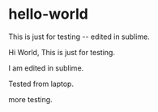 # hello-world
This is just for testing -- edited in sublime.

Hi World, This is just for testing. 

I am edited in sublime.

Tested from laptop.

more testing.
